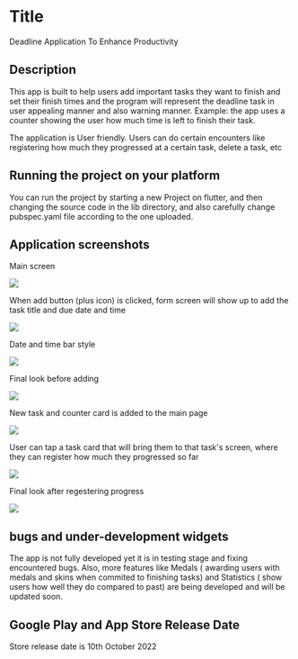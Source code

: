 # Title

Deadline Application To Enhance Productivity

## Description

This app is built to help users add important tasks they want to finish and set their finish times and the program will represent the deadline task in user appealing manner and also warning manner.
Example: the app uses a counter showing the user how much time is left to finish their task. 

The application is User friendly.
Users can do certain encounters like registering how much they progressed at a certain task, delete a task, etc 

## Running the project on your platform
You can run the project by starting a new Project on flutter, and then changing the source code in the lib directory, and also carefully change pubspec.yaml file according to the one uploaded.


## Application screenshots

Main screen

![](UI%20images/1.jpg)

When add button (plus icon) is clicked, form screen will show up to add the task title and due date and time

![](UI%20images/2.jpg)

Date and time bar style

![](UI%20images/3.jpg)

Final look before adding

![](UI%20images/4.jpg)

New task and counter card is added to the main page

![](UI%20images/5.jpg)

User can tap a task card that will bring them to that task's screen, where they can register how much they progressed so far

![](UI%20images/6.jpg)

Final look after regestering progress

![](UI%20images/7.jpg)




## bugs and under-development widgets
The app is not fully developed yet it is in testing stage and fixing encountered bugs. Also, more features like Medals ( awarding users with medals and skins when commited to finishing tasks) and Statistics ( show users how well they do compared to past) are being developed and will be updated soon.

## Google Play and App Store Release Date
Store release date is 10th October 2022
